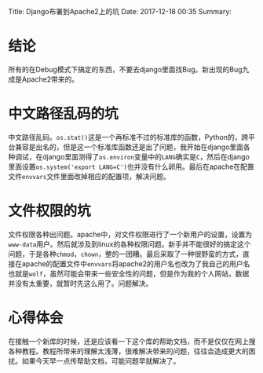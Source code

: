 Title: Django布署到Apache2上的坑
Date: 2017-12-18 00:35
Summary: 

# 结论

所有的在Debug模式下搞定的东西，不要去django里面找Bug。新出现的Bug九成是Apache2带来的。

# 中文路径乱码的坑

中文路径乱码。`os.stat()`这是一个再标准不过的标准库的函数，Python的，跨平台兼容是出名的，但是这一个标准库函数还是出了问题，我开始在django里面各种调试，在django里面测得了`os.environ`变量中的`LANG`确实是`C`，然后在django里面设置`os.system('export LANG=C')`也并没有什么卵用。最后在apache在配置文件`envvars`文件里面改掉相应的配置项，解决问题。

# 文件权限的坑

文件权限各种出问题。apache中，对文件权限进行了一个新用户的设置，设置为`www-data`用户。然后就涉及到linux的各种权限问题。新手并不能很好的搞定这个问题，于是各种`chmod`，`chown`，整的一团糟。最后采取了一种很野蛮的方式，直接在apache的配置文件中`envvars`将apache2的用户名也改为了我自己的用户名也就是`wolf`，虽然可能会带来一些安全性的问题，但是作为我的个人网站，数据并没有太重要，就暂时先这么用了。问题解决。

# 心得体会

在接触一个新库的时候，还是应该看一下这个库的帮助文档，而不是仅仅在网上搜各种教程。教程所带来的理解太浅薄，很难解决带来的问题，往往会造成更大的困扰。如果今天早一点传帮助文档，可能问题早就解决了。